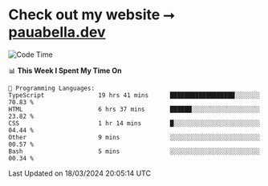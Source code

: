 # Check out my website ⭢ [pauabella.dev](https://pauabella.dev)

<!--START_SECTION:waka-->
![Code Time](http://img.shields.io/badge/Code%20Time-3%2C114%20hrs%2019%20mins-blue)

📊 **This Week I Spent My Time On** 

```text
💬 Programming Languages: 
TypeScript               19 hrs 41 mins      ██████████████████░░░░░░░   70.83 % 
HTML                     6 hrs 37 mins       ██████░░░░░░░░░░░░░░░░░░░   23.82 % 
CSS                      1 hr 14 mins        █░░░░░░░░░░░░░░░░░░░░░░░░   04.44 % 
Other                    9 mins              ░░░░░░░░░░░░░░░░░░░░░░░░░   00.57 % 
Bash                     5 mins              ░░░░░░░░░░░░░░░░░░░░░░░░░   00.34 % 
```


 Last Updated on 18/03/2024 20:05:14 UTC
<!--END_SECTION:waka-->
